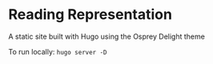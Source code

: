 # Reading Representation

A static site built with Hugo using the Osprey Delight theme

To run locally:
`hugo server -D`